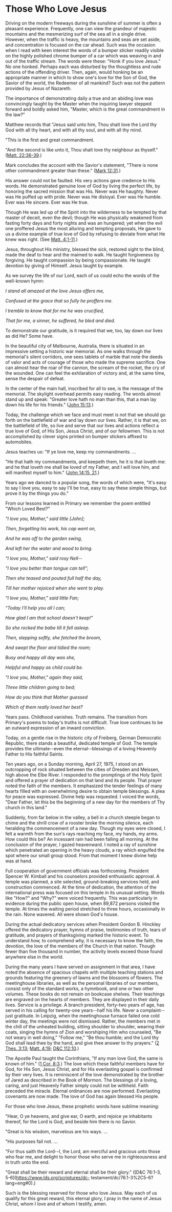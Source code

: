 # Those Who Love Jesus

Driving on the modern freeways during the sunshine of summer is often a
pleasant experience. Frequently, one can view the grandeur of majestic
mountains and the mesmerizing surf of the sea all in a single drive. However,
when the traffic is heavy, the mountains and seas are set aside, and
concentration is focused on the car ahead. Such was the occasion when I read
with keen interest the words of a bumper sticker readily visible on the highly
polished chrome bumper of a car which was weaving in and out of the traffic
stream. The words were these: "Honk if you love Jesus." No one honked. Perhaps
each was disturbed by the thoughtless and rude actions of the offending
driver. Then, again, would honking be an appropriate manner in which to show
one's love for the Son of God, the Savior of the world, the Redeemer of all
mankind? Such was not the pattern provided by Jesus of Nazareth.

The importance of demonstrating daily a true and an abiding love was
convincingly taught by the Master when the inquiring lawyer stepped forward
and boldly asked him, "Master, which is the great commandment in the law?"

Matthew records that "Jesus said unto him, Thou shalt love the Lord thy God
with all thy heart, and with all thy soul, and with all thy mind.

"This is the first and great commandment.

"And the second is like unto it, Thou shalt love thy neighbour as thyself."
([Matt.
22:36-39](https://www.lds.org/scriptures/nt/matt/22.36-39?lang=eng#35).)

Mark concludes the account with the Savior's statement, "There is none other
commandment greater than these." ([Mark
12:31](https://www.lds.org/scriptures/nt/mark/12.31?lang=eng#30).)

His answer could not be faulted. His very actions gave credence to His words.
He demonstrated genuine love of God by living the perfect life, by honoring
the sacred mission that was His. Never was He haughty. Never was He puffed up
with pride. Never was He disloyal. Ever was He humble. Ever was He sincere.
Ever was He true.

Though He was led up of the Spirit into the wilderness to be tempted by that
master of deceit, even the devil; though He was physically weakened from
fasting forty days and forty nights and was an hungered; yet when the evil one
proffered Jesus the most alluring and tempting proposals, He gave to us a
divine example of true love of God by refusing to deviate from what He knew
was right. (See [Matt.
4:1-11](https://www.lds.org/scriptures/nt/matt/4.1-11?lang=eng#0).)

Jesus, throughout His ministry, blessed the sick, restored sight to the blind,
made the deaf to hear and the maimed to walk. He taught forgiveness by
forgiving. He taught compassion by being compassionate. He taught devotion by
giving of Himself. Jesus taught by example.

As we survey the life of our Lord, each of us could echo the words of the
well-known hymn:

_I stand all amazed at the love Jesus offers me,_

_Confused at the grace that so fully he proffers me._

_I tremble to know that for me he was crucified,_

_That for me, a sinner, he suffered, he bled and died._

To demonstrate our gratitude, is it required that we, too, lay down our lives
as did He? Some have.

In the beautiful city of Melbourne, Australia, there is situated in an
impressive setting a historic war memorial. As one walks through the
memorial's silent corridors, one sees tablets of marble that note the deeds of
valor and acts of courage of those who made the supreme sacrifice. One can
almost hear the roar of the cannon, the scream of the rocket, the cry of the
wounded. One can feel the exhilaration of victory and, at the same time, sense
the despair of defeat.

In the center of the main hall, inscribed for all to see, is the message of
the memorial. The skylight overhead permits easy reading. The words almost
stand up and speak: "Greater love hath no man than this, that a man lay down
his life for his friends." ([John
15:13](https://www.lds.org/scriptures/nt/john/15.13?lang=eng#12).)

Today, the challenge which we face and must meet is not that we should go
forth on the battlefield of war and lay down our lives. Rather, it is that we,
on the battlefield of life, so live and serve that our lives and actions
reflect a true love of God, of His Son, Jesus Christ, and of our fellowmen.
This is not accomplished by clever signs printed on bumper stickers affixed to
automobiles.

Jesus teaches us: "If ye love me, keep my commandments. ...

"He that hath my commandments, and keepeth them, he it is that loveth me: and
he that loveth me shall be loved of my Father, and I will love him, and will
manifest myself to him." ([John 14:15,
21](https://www.lds.org/scriptures/nt/john/14.15%2C21?lang=eng#14).)

Years ago we danced to a popular song, the words of which were, "It's easy to
say I love you, easy to say I'll be true, easy to say these simple things, but
prove it by the things you do."

From our lessons learned in Primary we remember the poem entitled "Which Loved
Best?"

_"I love you, Mother," said little [John];_

_Then, forgetting his work, his cap went on,_

_And he was off to the garden swing,_

_And left her the water and wood to bring._

_"I love you, Mother," said rosy Nell--_

_"I love you better than tongue can tell";_

_Then she teased and pouted full half the day,_

_Till her mother rejoiced when she went to play._

_"I love you, Mother," said little Fan;_

_"Today I'll help you all I can;_

_How glad I am that school doesn't keep!"_

_So she rocked the babe till it fell asleep._

_Then, stepping softly, she fetched the broom,_

_And swept the floor and tidied the room;_

_Busy and happy all day was she,_

_Helpful and happy as child could be._

_"I love you, Mother," again they said,_

_Three little children going to bed;_

_How do you think that Mother guessed_

_Which of them really loved her best?_

Years pass. Childhood vanishes. Truth remains. The transition from Primary's
poems to today's truths is not difficult. True love continues to be an outward
expression of an inward conviction.

Today, on a gentle rise in the historic city of Freiberg, German Democratic
Republic, there stands a beautiful, dedicated temple of God. The temple
provides the ultimate--even the eternal--blessings of a loving Heavenly Father
to His faithful Saints.

Ten years ago, on a Sunday morning, April 27, 1975, I stood on an outcropping
of rock situated between the cities of Dresden and Meissen, high above the
Elbe River. I responded to the promptings of the Holy Spirit and offered a
prayer of dedication on that land and its people. That prayer noted the faith
of the members. It emphasized the tender feelings of many hearts filled with
an overwhelming desire to obtain temple blessings. A plea for peace was
expressed. Divine help was requested. I voiced the words, "Dear Father, let
this be the beginning of a new day for the members of Thy church in this
land."

Suddenly, from far below in the valley, a bell in a church steeple began to
chime and the shrill crow of a rooster broke the morning silence, each
heralding the commencement of a new day. Though my eyes were closed, I felt a
warmth from the sun's rays reaching my face, my hands, my arms. How could this
be? An incessant rain had been falling all morning. At the conclusion of the
prayer, I gazed heavenward. I noted a ray of sunshine which penetrated an
opening in the heavy clouds, a ray which engulfed the spot where our small
group stood. From that moment I knew divine help was at hand.

Full cooperation of government officials was forthcoming. President Spencer W.
Kimball and his counselors provided enthusiastic approval. A temple was
planned, a site selected, ground-breaking services held, and construction
commenced. At the time of dedication, the attention of the international press
was focused on this temple in its unusual setting. Words like "How?" and
"Why?" were voiced frequently. This was particularly in evidence during the
public open house, when 89,872 persons visited the temple. At times the
waiting period stretched to three hours, occasionally in the rain. None
wavered. All were shown God's house.

During the actual dedicatory services when President Gordon B. Hinckley
offered the dedicatory prayer, hymns of praise, testimonies of truth, tears of
gratitude, and prayers of thanksgiving marked the historic event. To
understand _how,_ to comprehend _why,_ it is necessary to know the faith, the
devotion, the love of the members of the Church in that nation. Though fewer
than five thousand in number, the activity levels exceed those found anywhere
else in the world.

During the many years I have served on assignment in that area, I have noted
the absence of spacious chapels with multiple teaching stations and grounds
featuring the greenery of lawns and the blossoms of flowers. The meetinghouse
libraries, as well as the personal libraries of our members, consist only of
the standard works, a hymnbook, and one or two other volumes. These books do
not remain on bookcase shelves. Their teachings are engraved on the hearts of
members. They are displayed in their daily lives. Service is a privilege. A
branch president, forty-two years of age, has served in his calling for
twenty-one years--half his life. Never a complaint--just gratitude. In
Leipzig, when the meetinghouse furnace failed one cold winter day, the
meetings were not dismissed. Rather, the members met in the chill of the
unheated building, sitting shoulder to shoulder, wearing their coats, singing
the hymns of Zion and worshiping Him who counseled, "Be not weary in well
doing," "Follow me," "Be thou humble; and the Lord thy God shall lead thee by
the hand, and give thee answer to thy prayers." ([2 Thes.
3:13](https://www.lds.org/scriptures/nt/2-thes/3.13?lang=eng#12); [Matt.
4:19](https://www.lds.org/scriptures/nt/matt/4.19?lang=eng#18); [D&amp;C
112:10](https://www.lds.org/scriptures/dc-testament/dc/112.10?lang=eng#9).)

The Apostle Paul taught the Corinthians, "If any man love God, the same is
known of him." ([1 Cor.
8:3](https://www.lds.org/scriptures/nt/1-cor/8.3?lang=eng#2).) The love which
these faithful members have for God, for His Son, Jesus Christ, and for His
everlasting gospel is confirmed by their very lives. It is reminiscent of the
love demonstrated by the brother of Jared as described in the Book of Mormon.
The blessings of a loving, caring, and just Heavenly Father simply could not
be withheld. Faith preceded the miracle. Eternal ordinances are now performed.
Everlasting covenants are now made. The love of God has again blessed His
people.

For those who love Jesus, these prophetic words have sublime meaning:

"Hear, O ye heavens, and give ear, O earth, and rejoice ye inhabitants
thereof, for the Lord is God, and beside him there is no Savior.

"Great is his wisdom, marvelous are his ways. ...

"His purposes fail not. ...

"For thus saith the Lord--I, the Lord, am merciful and gracious unto those who
fear me, and delight to honor those who serve me in righteousness and in truth
unto the end.

"Great shall be their reward and eternal shall be their glory." ([D&amp;C
76:1-3, 5-6](https://www.lds.org/scriptures/dc-
testament/dc/76.1-3%2C5-6?lang=eng#0).)

Such is the blessing reserved for those who love Jesus. May each of us qualify
for this great reward, this eternal glory, I pray in the name of Jesus Christ,
whom I love and of whom I testify, amen.


